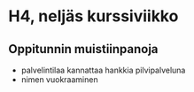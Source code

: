 # H4, neljäs kurssiviikko

## Oppitunnin muistiinpanoja

* palvelintilaa kannattaa hankkia pilvipalveluna
* nimen vuokraaminen
